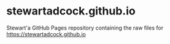 # stewartadcock.github.io
Stewart'a GitHub Pages repository containing the raw files for https://stewartadcock.github.io
